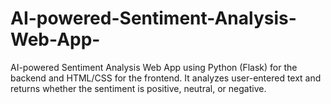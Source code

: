 # AI-powered-Sentiment-Analysis-Web-App-
AI-powered Sentiment Analysis Web App using Python (Flask) for the backend and HTML/CSS for the frontend. It analyzes user-entered text and returns whether the sentiment is positive, neutral, or negative.
